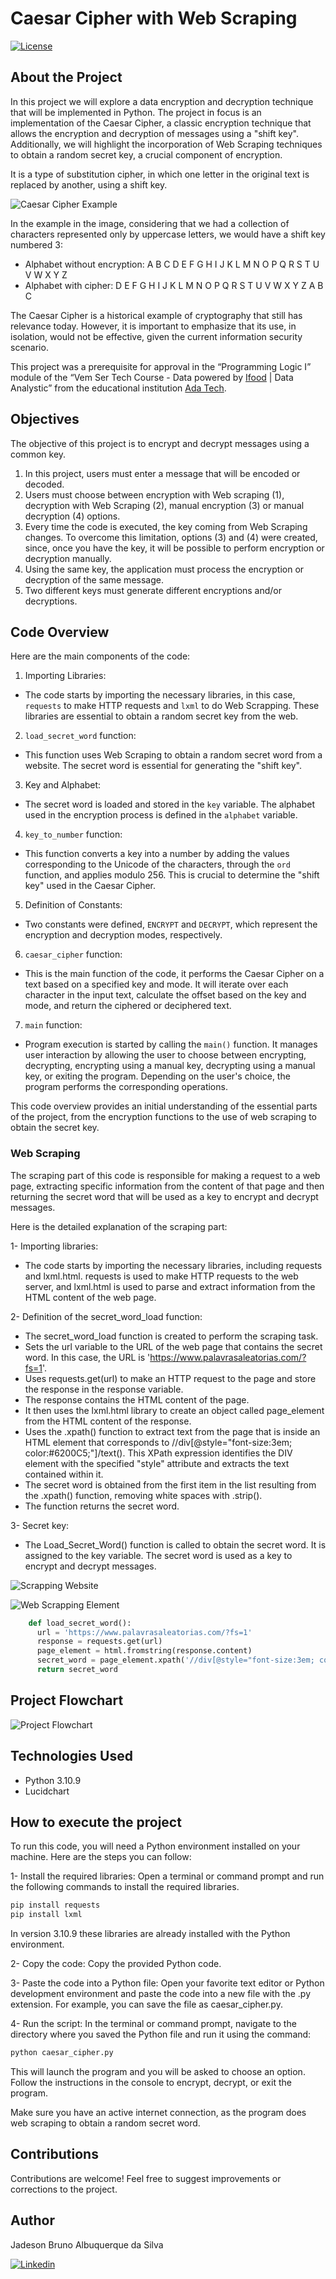 # Caesar Cipher with Web Scraping

[![License](https://img.shields.io/npm/l/react)](https://github.com/JadesonBruno/caesar_cipher_with_web_scraping/blob/main/LICENSE)

## About the Project

In this project we will explore a data encryption and decryption technique that will be implemented in Python. The project in focus is an implementation of the Caesar Cipher, a classic encryption technique that allows the encryption and decryption of messages using a "shift key". Additionally, we will highlight the incorporation of Web Scraping techniques to obtain a random secret key, a crucial component of encryption.

It is a type of substitution cipher, in which one letter in the original text is replaced by another, using a shift key.

![Caesar Cipher Example](https://github.com/JadesonBruno/caesar_cipher_with_web_scraping/blob/main/assets/caesar_cipher.png)

In the example in the image, considering that we had a collection of characters represented only by uppercase letters, we would have a shift key numbered 3:

- Alphabet without encryption: A B C D E F G H I J K L M N O P Q R S T U V W X Y Z
- Alphabet with cipher: D E F G H I J K L M N O P Q R S T U V W X Y Z A B C

The Caesar Cipher is a historical example of cryptography that still has relevance today. However, it is important to emphasize that its use, in isolation, would not be effective, given the current information security scenario.

This project was a prerequisite for approval in the “Programming Logic I” module of the “Vem Ser Tech Course - Data powered by [Ifood](https://www.ifood.com.br/) | Data Analystic” from the educational institution [Ada Tech](https://ada.tech/).

## Objectives

The objective of this project is to encrypt and decrypt messages using a common key.

1. In this project, users must enter a message that will be encoded or decoded.
2. Users must choose between encryption with Web scraping (1), decryption with Web Scraping (2), manual encryption (3) or manual decryption (4) options.
3. Every time the code is executed, the key coming from Web Scraping changes. To overcome this limitation, options (3) and (4) were created, since, once you have the key, it will be possible to perform encryption or decryption manually.
4. Using the same key, the application must process the encryption or decryption of the same message.
5. Two different keys must generate different encryptions and/or decryptions.

## Code Overview

Here are the main components of the code:

1. Importing Libraries:
- The code starts by importing the necessary libraries, in this case, `requests` to make HTTP requests and `lxml` to do Web Scrapping. These libraries are essential to obtain a random secret key from the web.

2. `load_secret_word` function:
- This function uses Web Scraping to obtain a random secret word from a website. The secret word is essential for generating the "shift key".

3. Key and Alphabet:
- The secret word is loaded and stored in the `key` variable. The alphabet used in the encryption process is defined in the `alphabet` variable.

4. `key_to_number` function:
- This function converts a key into a number by adding the values corresponding to the Unicode of the characters, through the `ord` function, and applies modulo 256. This is crucial to determine the "shift key" used in the Caesar Cipher.

5. Definition of Constants:
- Two constants were defined, `ENCRYPT` and `DECRYPT`, which represent the encryption and decryption modes, respectively.

6. `caesar_cipher` function:
- This is the main function of the code, it performs the Caesar Cipher on a text based on a specified key and mode. It will iterate over each character in the input text, calculate the offset based on the key and mode, and return the ciphered or deciphered text.

7. `main` function:
- Program execution is started by calling the `main()` function. It manages user interaction by allowing the user to choose between encrypting, decrypting, encrypting using a manual key, decrypting using a manual key, or exiting the program. Depending on the user's choice, the program performs the corresponding operations.

This code overview provides an initial understanding of the essential parts of the project, from the encryption functions to the use of web scraping to obtain the secret key.

### Web Scraping

The scraping part of this code is responsible for making a request to a web page, extracting specific information from the content of that page and then returning the secret word that will be used as a key to encrypt and decrypt messages.

Here is the detailed explanation of the scraping part:

1- Importing libraries:
- The code starts by importing the necessary libraries, including requests and lxml.html. requests is used to make HTTP requests to the web server, and lxml.html is used to parse and extract information from the HTML content of the web page.

2- Definition of the secret_word_load function:

- The secret_word_load function is created to perform the scraping task.
- Sets the url variable to the URL of the web page that contains the secret word. In this case, the URL is 'https://www.palavrasaleatorias.com/?fs=1'.
- Uses requests.get(url) to make an HTTP request to the page and store the response in the response variable.
- The response contains the HTML content of the page.
- It then uses the lxml.html library to create an object called page_element from the HTML content of the response.
- Uses the .xpath() function to extract text from the page that is inside an HTML element that corresponds to //div[@style="font-size:3em; color:#6200C5;"]/text(). This XPath expression identifies the DIV element with the specified "style" attribute and extracts the text contained within it.
- The secret word is obtained from the first item in the list resulting from the .xpath() function, removing white spaces with .strip().
- The function returns the secret word.

3- Secret key:

- The Load_Secret_Word() function is called to obtain the secret word. It is assigned to the key variable. The secret word is used as a key to encrypt and decrypt messages.

![Scrapping Website](https://github.com/JadesonBruno/caesar_cipher_with_web_scraping/blob/main/assets/site_web_scraping.png)

![Web Scrapping Element](https://github.com/JadesonBruno/caesar_cipher_with_web_scraping/blob/main/assets/html_element_web_scraping.png)

```python
    def load_secret_word():
      url = 'https://www.palavrasaleatorias.com/?fs=1'
      response = requests.get(url)
      page_element = html.fromstring(response.content)
      secret_word = page_element.xpath('//div[@style="font-size:3em; color:#6200C5;"]/text()')[0].strip()
      return secret_word
```

## Project Flowchart

![Project Flowchart](https://github.com/JadesonBruno/caesar_cipher_with_web_scraping/blob/main/assets/project_flowchart.png)

## Technologies Used

- Python 3.10.9
- Lucidchart

## How to execute the project

To run this code, you will need a Python environment installed on your machine. Here are the steps you can follow:

1- Install the required libraries:
Open a terminal or command prompt and run the following commands to install the required libraries.


```bash
pip install requests
pip install lxml
```

In version 3.10.9 these libraries are already installed with the Python environment.

2- Copy the code:
Copy the provided Python code.

3- Paste the code into a Python file:
Open your favorite text editor or Python development environment and paste the code into a new file with the .py extension. For example, you can save the file as caesar_cipher.py.

4- Run the script:
In the terminal or command prompt, navigate to the directory where you saved the Python file and run it using the command:

```bash
python caesar_cipher.py
```
This will launch the program and you will be asked to choose an option. Follow the instructions in the console to encrypt, decrypt, or exit the program.

Make sure you have an active internet connection, as the program does web scraping to obtain a random secret word.

## Contributions

Contributions are welcome! Feel free to suggest improvements or corrections to the project.

## Author

Jadeson Bruno Albuquerque da Silva

[![Linkedin](https://img.shields.io/badge/LinkedIn-0077B5?style=for-the-badge&logo=linkedin&logoColor=white)](https://www.linkedin.com/in/jadeson-bruno-228450101/)
